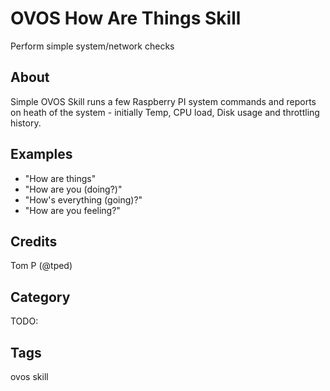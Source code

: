 # OVOS How Are Things Skill

Perform simple system/network checks 

## About

Simple OVOS Skill runs a few Raspberry PI system commands and reports on heath of the system - initially Temp, CPU load, Disk usage and throttling history.


## Examples

- "How are things"
- "How are you (doing?)"
- "How's everything (going)?"
- "How are you feeling?"

## Credits

Tom P (@tped)

## Category

TODO:

## Tags

ovos skill
